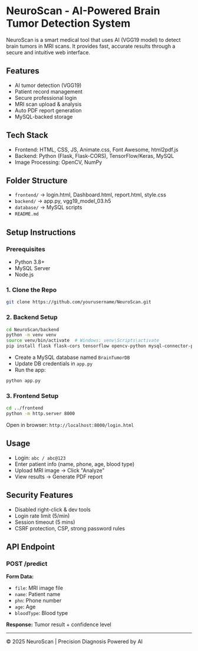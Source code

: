 # NeuroScan - AI-Powered Brain Tumor Detection System

NeuroScan is a smart medical tool that uses AI (VGG19 model) to detect brain tumors in MRI scans. It provides fast, accurate results through a secure and intuitive web interface.

## Features
- AI tumor detection (VGG19)
- Patient record management
- Secure professional login
- MRI scan upload & analysis
- Auto PDF report generation
- MySQL-backed storage

## Tech Stack
- Frontend: HTML, CSS, JS, Animate.css, Font Awesome, html2pdf.js
- Backend: Python (Flask, Flask-CORS), TensorFlow/Keras, MySQL
- Image Processing: OpenCV, NumPy

## Folder Structure
- `frontend/` → login.html, Dashboard.html, report.html, style.css
- `backend/` → app.py, vgg19_model_03.h5
- `database/` → MySQL scripts
- `README.md`

## Setup Instructions

### Prerequisites
- Python 3.8+
- MySQL Server
- Node.js

### 1. Clone the Repo
```bash
git clone https://github.com/yourusername/NeuroScan.git
```

### 2. Backend Setup
```bash
cd NeuroScan/backend
python -m venv venv
source venv/bin/activate  # Windows: venv\Scripts\activate
pip install flask flask-cors tensorflow opencv-python mysql-connector-python
```

- Create a MySQL database named `BrainTumorDB`
- Update DB credentials in `app.py`
- Run the app:
```bash
python app.py
```

### 3. Frontend Setup
```bash
cd ../frontend
python -m http.server 8000
```
Open in browser: `http://localhost:8000/login.html`

## Usage
- Login: `abc / abc@123`
- Enter patient info (name, phone, age, blood type)
- Upload MRI image → Click "Analyze"
- View results → Generate PDF report

## Security Features
- Disabled right-click & dev tools
- Login rate limit (5/min)
- Session timeout (5 mins)
- CSRF protection, CSP, strong password rules

## API Endpoint

### POST /predict
**Form Data:**
- `file`: MRI image file
- `name`: Patient name
- `phn`: Phone number
- `age`: Age
- `bloodType`: Blood type

**Response:** Tumor result + confidence level

---

© 2025 NeuroScan | Precision Diagnosis Powered by AI

